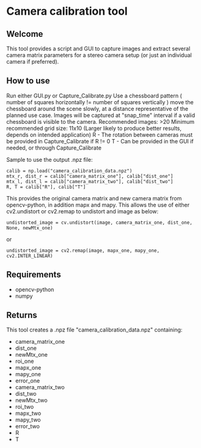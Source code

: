 # Camera calibration tool
## Welcome
This tool provides a script and GUI to capture images and extract several camera matrix parameters for a stereo camera setup (or just an individual camera if preferred).

## How to use
Run either GUI.py or Capture_Calibrate.py
Use a chessboard pattern ( number of squares horizontally != number of squares vertically ) move the chessboard around the scene slowly, at a distance representative of the planned use case.
Images will be captured at "snap_time" interval if a valid chessboard is visible to the camera.
Recommended images: >20
Minimum recommended grid size: 11x10 (Larger likely to produce better results, depends on intended application)
R - The rotation between cameras must be provided in Capture_Calibrate if R != 0
T - Can be provided in the GUI if needed, or through Capture_Calibrate

Sample to use the output .npz file:
```
calib = np.load("camera_calibration_data.npz")
mtx_r, dist_r = calib["camera_matrix_one"], calib["dist_one"]
mtx_l, dist_l = calib["camera_matrix_two"], calib["dist_two"]
R, T = calib["R"], calib["T"]
```

This provides the original camera matrix and new camera matrix from opencv-python, in addition mapx and mapy.
This allows the use of either cv2.undistort or cv2.remap to undistort and image as below:

```
undistorted_image = cv.undistort(image, camera_matrix_one, dist_one, None, newMtx_one)
```

or 

```
undistorted_image = cv2.remap(image, mapx_one, mapy_one, cv2.INTER_LINEAR)
```

## Requirements
- opencv-python
- numpy

## Returns
This tool creates a .npz file "camera_calibration_data.npz" containing:

- camera_matrix_one
- dist_one
- newMtx_one
- roi_one
- mapx_one
- mapy_one
- error_one
- camera_matrix_two
- dist_two
- newMtx_two
- roi_two
- mapx_two
- mapy_two
- error_two
- R
- T


